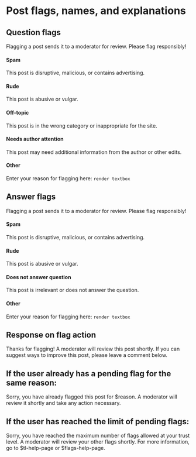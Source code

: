 # Post flags, names, and explanations




## Question flags

<!-- Question message --> Flagging a post sends it to a moderator for review. Please flag responsibly! 

#### Spam
This post is disruptive, malicious, or contains advertising. 

#### Rude
This post is abusive or vulgar. 

#### Off-topic
This post is in the wrong category or inappropriate for the site. 

#### Needs author attention
This post may need additional information from the author or other edits.

#### Other

Enter your reason for flagging here: `render textbox` 



## Answer flags

<!-- Answer message --> Flagging a post sends it to a moderator for review. Please flag responsibly! 

#### Spam
This post is disruptive, malicious, or contains advertising. 

#### Rude
This post is abusive or vulgar. 

#### Does not answer question
This post is irrelevant or does not answer the question. 

#### Other

Enter your reason for flagging here: `render textbox` 



## Response on flag action
Thanks for flagging! A moderator will review this post shortly. If you can suggest ways to improve this post, please leave a comment below.



## If the user already has a pending flag for the same reason: 
Sorry, you have already flagged this post for $reason. A moderator will review it shortly and take any action necessary. 



## If the user has reached the limit of pending flags: 
Sorry, you have reached the maximum number of flags allowed at your trust level. A moderator will review your other flags shortly. For more information, go to $tl-help-page or $flags-help-page. 
